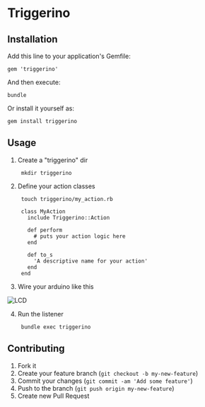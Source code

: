 # Triggerino

## Installation

Add this line to your application's Gemfile:

    gem 'triggerino'

And then execute:

    bundle

Or install it yourself as:

    gem install triggerino

## Usage

1. Create a "triggerino" dir

		mkdir triggerino

2. Define your action classes
	
		touch triggerino/my_action.rb

    	class MyAction
      	  include Triggerino::Action

      	  def perform
            # puts your action logic here
      	  end

      	  def to_s
            'A descriptive name for your action'
      	  end
    	end
3. Wire your arduino like this

![LCD](http://arduino.cc/es/uploads/Tutorial/lcd_bb.png)

4. Run the listener

  		bundle exec triggerino

## Contributing

1. Fork it
2. Create your feature branch (`git checkout -b my-new-feature`)
3. Commit your changes (`git commit -am 'Add some feature'`)
4. Push to the branch (`git push origin my-new-feature`)
5. Create new Pull Request

